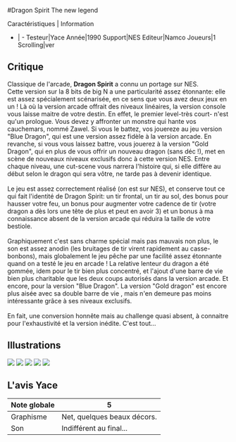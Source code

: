 #Dragon Spirit The new legend

Caractéristiques | Information
- | -
Testeur|Yace
Année|1990
Support|NES
Editeur|Namco
Joueurs|1
Scrolling|ver

## Critique
Classique de l'arcade, <b>Dragon Spirit</b> a connu un portage sur NES.<br/>Cette version sur la 8 bits de big N a une particularité assez étonnante: elle est assez spécialement scénarisée, en ce sens que vous avez deux jeux en un ! Là où la version arcade offrait des niveaux linéaires, la version console vous laisse maitre de votre destin. En effet, le premier level-très court- n'est qu'un prologue. Vous devez y affronter un monstre qui hante vos cauchemars, nommé Zawel. Si vous le battez, vos jouereze au jeu version "Blue Dragon", qui est une version assez fidèle à la version arcade. En revanche, si vous vous laissez battre, vous jouerez à la version "Gold Dragon", qui en plus de vous offrir un nouveau dragon (sans déc !), met en scène de nouveaux niveaux exclusifs donc à cette version NES. Entre chaque niveau, une cut-scene vous narrera l'histoire qui, si elle diffère au début selon le dragon qui sera vôtre, ne tarde pas à devenir identique.<br/><br/>Le jeu est assez correctement réalisé  (on est sur NES), et conserve tout ce qui fait l'identité de Dragon Spirit: un tir  frontal, un tir au sol, des bonus pour hausser votre feu, un bonus pour augmenter votre cadence de tir (votre dragon a dès lors une tête de plus et peut en avoir 3) et un bonus à ma connaissance absent de la version arcade qui réduira la taille de votre bestiole. <br/><br/>Graphiquement c'est sans charme spécial mais pas mauvais non plus, le son est assez anodin (les bruitages de tir virent rapidement au casse-bonbons), mais globalement le jeu pêche par une facilité assez étonnante quand on a testé le jeu en arcade ! La relative lenteur du dragon a été gommée, idem pour le tir bien plus concentré, et l'ajout d'une barre de vie bien plus charitable que les deux coups autorisés dans la version arcade. Et encore, pour la version "Blue Dragon". La version "Gold dragon" est encore plus aisée avec sa double barre de vie , mais n'en demeure pas moins intéressante grâce à ses niveaux exclusifs.<br/><br/>En fait, une conversion honnête mais au challenge quasi absent, à connaitre pour l'exhaustivité et la version inédite. C'est tout...

## Illustrations
![](http://www.shmup.com/images/thumbs/img_fiche_1_1171.bmp)
![](http://www.shmup.com/images/thumbs/img_fiche_2_1171.bmp)
![](http://www.shmup.com/images/thumbs/img_fiche_3_1171.bmp)
![](http://www.shmup.com/images/thumbs/)
![](http://www.shmup.com/images/thumbs/)

## L'avis Yace
Note globale|5
-|-
Graphisme|Net, quelques beaux décors.
Son|Indifférent au final...
